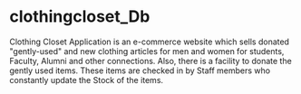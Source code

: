 # clothingcloset_Db
Clothing Closet Application is an e-commerce website which sells donated "gently-used" and new clothing articles for men and women for students,
Faculty, Alumni and other connections.
Also, there is a facility to donate the gently used items.
These items are checked in by Staff members who constantly update the Stock of the items. 

